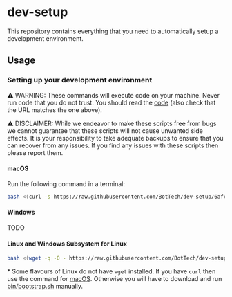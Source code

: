 # dev-setup

This repository contains everything that you need to automatically setup a development environment.

## Usage

### Setting up your development environment

⚠️ WARNING: These commands will execute code on your machine. Never run code that you do not trust. You should read the [code](https://raw.githubusercontent.com/BotTech/dev-setup/6afc84577a238575e5f81942432cd9d6827985c2/bin/bootstrap.sh) (also check that the URL matches the one above).

⚠️ DISCLAIMER: While we endeavor to make these scripts free from bugs we cannot guarantee that these scripts will not cause unwanted side effects. It is your responsibility to take adequate backups to ensure that you can recover from any issues. If you find any issues with these scripts then please report them.

#### macOS

Run the following command in a terminal:
```bash
bash <(curl -s https://raw.githubusercontent.com/BotTech/dev-setup/6afc84577a238575e5f81942432cd9d6827985c2/bin/bootstrap.sh) setup
```

#### Windows

TODO

#### Linux and Windows Subsystem for Linux

```bash
bash <(wget -q -O - https://raw.githubusercontent.com/BotTech/dev-setup/6afc84577a238575e5f81942432cd9d6827985c2/bin/bootstrap.sh) setup
```
\* Some flavours of Linux do not have `wget` installed. If you have `curl` then use the command for [macOS](#macos). Otherwise you will have to download and run [bin/bootstrap.sh](https://raw.githubusercontent.com/BotTech/dev-setup/6afc84577a238575e5f81942432cd9d6827985c2/bin/bootstrap.sh) manually.

